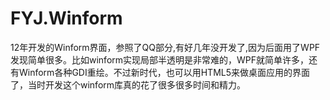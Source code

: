 # FYJ.Winform
12年开发的Winform界面，参照了QQ部分,有好几年没开发了,因为后面用了WPF发现简单很多。比如winform实现局部半透明是非常难的，WPF就简单许多，还有Winform各种GDI重绘。不过新时代，也可以用HTML5来做桌面应用的界面了，当时开发这个winform库真的花了很多很多时间和精力。 
